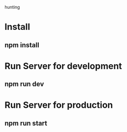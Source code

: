 hunting

# Install
## npm install

# Run Server for development
## npm run dev
# Run Server for production
## npm run start
